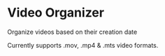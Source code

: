 Video Organizer
==============

Organize videos based on their creation date

Currently supports .mov, .mp4 & .mts video formats.
